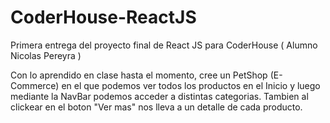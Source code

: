 # CoderHouse-ReactJS

Primera entrega del proyecto final de React JS para CoderHouse ( Alumno Nicolas Pereyra )

Con lo aprendido en clase hasta el momento, cree un PetShop (E-Commerce) en el que podemos ver todos los productos en el Inicio y luego mediante la NavBar podemos acceder a distintas categorias. Tambien al clickear en el boton "Ver mas" nos lleva a un detalle de cada producto.
